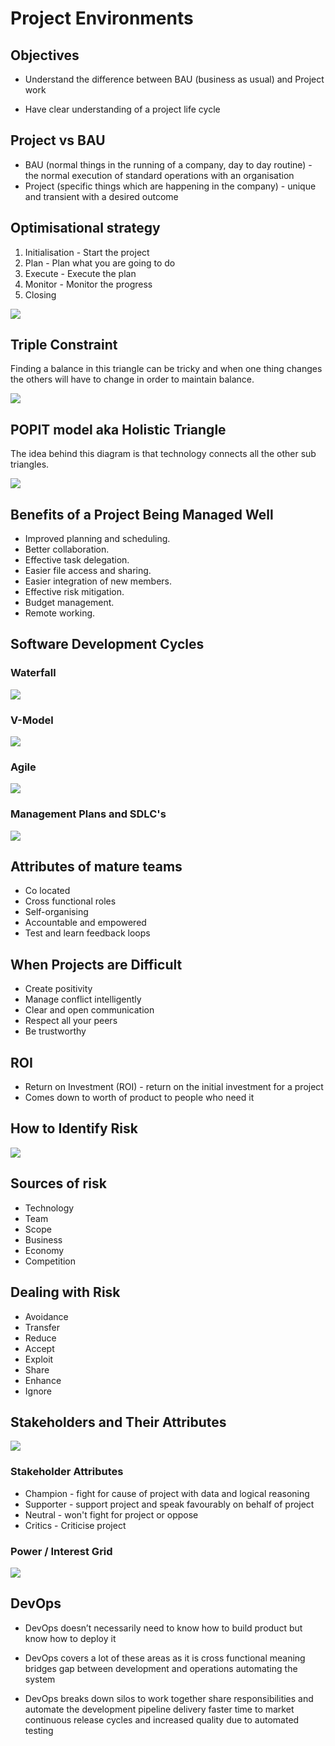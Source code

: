 # Project Environments

## Objectives
- Understand the difference between BAU (business as usual) and Project work

- Have clear understanding of a project life cycle

## Project vs BAU
- BAU (normal things in the running of a company, day to day routine) - the normal execution of standard operations with an organisation
- Project (specific things which are happening in the company) - unique and transient with a desired outcome


## Optimisational strategy 

1. Initialisation - Start the project 
2. Plan - Plan what you are going to do
3. Execute - Execute the plan
4. Monitor - Monitor the progress
5. Closing   

![](5_stage_strategy.png)

## Triple Constraint
Finding a balance in this triangle can be tricky and when one thing changes the others will have to change in order to maintain balance.

![](triple_constraint.png)

## POPIT model aka Holistic Triangle
The idea behind this diagram is that technology connects all the other sub triangles.

![](holistic_triangle.png)

## Benefits of a Project Being Managed Well

- Improved planning and scheduling.
- Better collaboration.
- Effective task delegation.
- Easier file access and sharing.
- Easier integration of new members.
- Effective risk mitigation.
- Budget management.
- Remote working.

## Software Development Cycles
### Waterfall

![](waterfall.png)

### V-Model

![](v_model.png)

### Agile

![](agile.png)

### Management Plans and SDLC's

![](sdlc_chart)

## Attributes of mature teams
- Co located
- Cross functional roles
- Self-organising
- Accountable and empowered
- Test and learn feedback loops

## When Projects are Difficult
- Create positivity
- Manage conflict intelligently
- Clear and open communication
- Respect all your peers
- Be trustworthy

## ROI

- Return on Investment (ROI) - return on the initial investment for a project
- Comes down to worth of product to people who need it

## How to Identify Risk

![](risk_table.png)


## Sources of risk
- Technology
- Team
- Scope
- Business
- Economy
- Competition

## Dealing with Risk
- Avoidance
- Transfer
- Reduce
- Accept
- Exploit
- Share
- Enhance
- Ignore

## Stakeholders and Their Attributes

![](stakeholders.png)

### Stakeholder Attributes
- Champion - fight for cause of project with data and logical reasoning
- Supporter - support project and speak favourably on behalf of project
- Neutral - won't fight for project or oppose
- Critics - Criticise project

### Power / Interest Grid

![](power_interest_grid.png)

## DevOps

- DevOps doesn’t necessarily need to know how to build product but know how to deploy it

- DevOps covers a lot of these areas as it is cross functional meaning bridges gap between development and operations automating the system 

- DevOps breaks down silos to work together share responsibilities and automate the development pipeline delivery faster time to market continuous release cycles and increased quality due to automated testing

